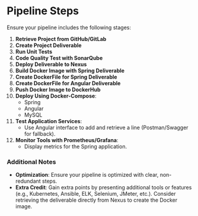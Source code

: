 # Pipeline Steps

Ensure your pipeline includes the following stages:

1. **Retrieve Project from GitHub/GitLab**
2. **Create Project Deliverable**
3. **Run Unit Tests**
4. **Code Quality Test with SonarQube**
5. **Deploy Deliverable to Nexus**
6. **Build Docker Image with Spring Deliverable**
7. **Create DockerFile for Spring Deliverable**
8. **Create DockerFile for Angular Deliverable**
9. **Push Docker Image to DockerHub**
10. **Deploy Using Docker-Compose**:
    - Spring
    - Angular
    - MySQL
11. **Test Application Services**:
    - Use Angular interface to add and retrieve a line (Postman/Swagger for fallback).
12. **Monitor Tools with Prometheus/Grafana**:
    - Display metrics for the Spring application.

### Additional Notes
- **Optimization**: Ensure your pipeline is optimized with clear, non-redundant steps.
- **Extra Credit**: Gain extra points by presenting additional tools or features (e.g., Kubernetes, Ansible, ELK, Selenium, JMeter, etc.). Consider retrieving the deliverable directly from Nexus to create the Docker image.
